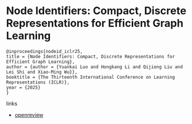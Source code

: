 # Node Identifiers: Compact, Discrete Representations for Efficient Graph Learning

```
@inproceedings{nodeid_iclr25,
title = {Node Identifiers: Compact, Discrete Representations for Efficient Graph Learning},
author = {author = {Yuankai Luo and Hongkang Li and Qijiong Liu and Lei Shi and Xiao-Ming Wu}},
booktitle = {The Thirteenth International Conference on Learning Representations (ICLR)},
year = {2025}
}
```

links
- [openreview](https://openreview.net/forum?id=t9lS1lX9FQ)

